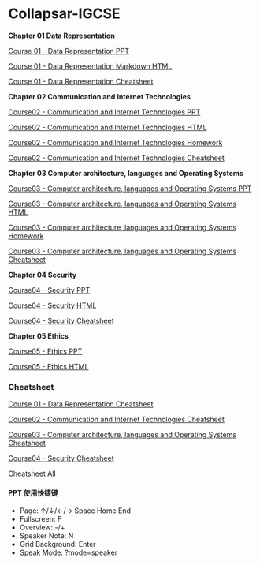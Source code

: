 # Collapsar-IGCSE

**Chapter 01 Data Representation**

[Course 01 - Data Representation PPT](https://ppt.yuketang.net/igcse/IGCSE-Chapter-01-Data-Representation/IGCSE-Chapter-01-Data-Representation.html)

[Course 01 - Data Representation Markdown HTML](https://ppt.yuketang.net/igcse/Chapter1-Data-Representation.html)

[Course 01 - Data Representation Cheatsheet](https://ppt.yuketang.net/igcse/cheatsheet/IGCSE-P1-cheatsheet-Chapter01-Data.drawio.pdf)

**Chapter 02 Communication and Internet Technologies**

[Course02 - Communication and Internet Technologies PPT](https://ppt.yuketang.net/igcse/IGCSE-Chapter-02-Communication-and-Internet-Technologies/IGCSE-Chapter-02-Communication-and-Internet-Technologies.html)

[Course02 - Communication and Internet Technologies HTML](https://ppt.yuketang.net/igcse/Chapter2-Communication-and-Internet-Technologies.html)

[Course02 - Communication and Internet Technologies Homework](https://ppt.yuketang.net/igcse/Chapter-02-Communication-and-Internet-Technologies-Homework.pdf)

[Course02 - Communication and Internet Technologies Cheatsheet](https://ppt.yuketang.net/igcse/cheatsheet/IGCSE-P1-cheatsheet-Chapter02-Network.drawio.pdf)

**Chapter 03 Computer architecture, languages and Operating Systems**

[Course03 - Computer architecture, languages and Operating Systems PPT](https://ppt.yuketang.net/igcse/IGCSE-Chapter-03-Computer-architecture-languages-and-Operating-Systems/IGCSE-Chapter-03-Computer-architecture-languages-and-Operating-Systems.html)

[Course03 - Computer architecture, languages and Operating Systems HTML](https://ppt.yuketang.net/igcse/Chapter3-Computer-architecture-languages-and-Operating-Systems.html)

[Course03 - Computer architecture, languages and Operating Systems Homework](https://ppt.yuketang.net/igcse/Chapter-03-Computer-architecture-languages-and-Operating-Systems.pdf)

[Course03 - Computer architecture, languages and Operating Systems Cheatsheet](https://ppt.yuketang.net/igcse/cheatsheet/IGCSE-P1-cheatsheet-Chapter03-Hardware.drawio.pdf)

**Chapter 04 Security**

[Course04 - Security PPT](https://ppt.yuketang.net/igcse/IGCSE-Chapter-04-Security/IGCSE-Chapter-04-Security.html)

[Course04 - Security HTML](https://ppt.yuketang.net/igcse/Chapter4-Security.html)

[Course04 - Security Cheatsheet](https://ppt.yuketang.net/igcse/cheatsheet/IGCSE-P1-cheatsheet-Chapter04-Security.drawio.pdf)

**Chapter 05 Ethics**

[Course05 - Ethics PPT](https://ppt.yuketang.net/igcse/IGCSE-Chapter-05-Ethics/IGCSE-Chapter-05-Ethics.html)

[Course05 - Ethics HTML](https://ppt.yuketang.net/igcse/Chapter5-Ethics.html)

### Cheatsheet

[Course 01 - Data Representation Cheatsheet](https://ppt.yuketang.net/igcse/cheatsheet/IGCSE-P1-cheatsheet-Chapter01-Data.drawio.pdf)

[Course02 - Communication and Internet Technologies Cheatsheet](https://ppt.yuketang.net/igcse/cheatsheet/IGCSE-P1-cheatsheet-Chapter02-Network.drawio.pdf)

[Course03 - Computer architecture, languages and Operating Systems Cheatsheet](https://ppt.yuketang.net/igcse/cheatsheet/IGCSE-P1-cheatsheet-Chapter03-Hardware.drawio.pdf)

[Course04 - Security Cheatsheet](https://ppt.yuketang.net/igcse/cheatsheet/IGCSE-P1-cheatsheet-Chapter04-Security.drawio.pdf)

[Cheatsheet All](https://ppt.yuketang.net/igcse/cheatsheet/IGCSE-P1-cheatsheet.drawio.pdf)

#### PPT 使用快捷键

* Page: ↑/↓/←/→ Space Home End
* Fullscreen: F
* Overview: -/+
* Speaker Note: N
* Grid Background: Enter
* Speak Mode: ?mode=speaker
